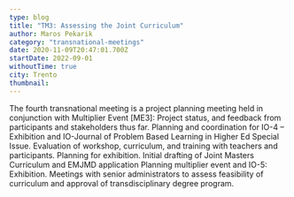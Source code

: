 ```yaml
---
type: blog
title: "TM3: Assessing the Joint Curriculum"
author: Maros Pekarik
category: "transnational-meetings"
date: 2020-11-09T20:47:01.700Z
startDate: 2022-09-01
withoutTime: true
city: Trento
thumbnail:
---
```

The fourth transnational meeting is a project planning meeting held in conjunction with Multiplier Event [ME3]: Project status, and feedback from participants and stakeholders thus far. Planning and coordination for IO-4 – Exhibition and IO-Journal of Problem Based Learning in Higher Ed Special Issue. Evaluation of workshop, curriculum, and training with teachers and participants. Planning for exhibition. Initial drafting of Joint Masters Curriculum and EMJMD application Planning multiplier event and IO-5: Exhibition. Meetings with senior administrators to assess feasibility of curriculum and approval of transdisciplinary degree program.
